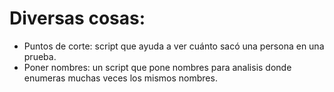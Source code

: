 # Diversas cosas:

- Puntos de corte: script que ayuda a ver cuánto sacó una persona en una prueba.
- Poner nombres: un script que pone nombres para analisis donde enumeras muchas veces los mismos nombres. 
